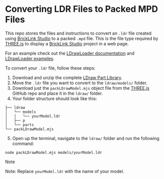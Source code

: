 # Converting LDR Files to Packed MPD Files

This repo stores the files and instructions to convert an `.ldr` file created using [BrickLink Studio](https://www.bricklink.com/v3/studio/download.page) to a packed `.mpd` file. This is the file type required by [THREE.js](https://threejs.org/) to display a [BrickLink Studio](https://www.bricklink.com/v3/studio/download.page) project in a web page.

For an example check out the [LDrawLoader documentation](https://threejs.org/docs/#examples/en/loaders/LDrawLoader) and [LDrawLoader examples](https://threejs.org/examples/#webgl_loader_ldraw). 

To convert your `.ldr` file, follow these steps:

1. Download and unzip the complete [LDraw Part Library](https://library.ldraw.org/updates?latest).
2. Move the `.ldr` file you want to convert to the `ldraw/models/` folder.
3. Download just the `packLDrawModel.mjs` object file from the [THREE.js](https://github.com/mrdoob/three.js/blob/master/utils/packLDrawModel.mjs) GitHub repo and place it in the `ldraw/` folder.
4. Your folder structure should look like this: 

  ```
  ├── ldraw
  │   └── models
  │   │   └── yourModel.ldr
  │   ├── p
  │   └── parts
  └── packLDrawModel.mjs
  ```

5. Open up the terminal, navigate to the `ldraw/` folder and run the following command:

  ```
  node packLDrawModel.mjs models/yourModel.ldr
  ```

  > [!NOTE]
  > Note: Replace `yourModel.ldr` with the name of your model.

